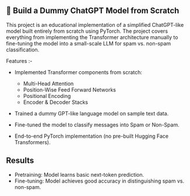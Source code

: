## 🧩 Build a Dummy ChatGPT Model from Scratch

This project is an educational implementation of a simplified ChatGPT-like model built entirely from scratch using PyTorch. The project covers everything from implementing the Transformer architecture manually to fine-tuning the model into a small-scale LLM for spam vs. non-spam classification.

Features :- 
- Implemented Transformer components from scratch:
  - Multi-Head Attention
  - Position-Wise Feed Forward Networks
  - Positional Encoding
  - Encoder & Decoder Stacks

- Trained a dummy GPT-like language model on sample text data.
- Fine-tuned the model to classify messages into Spam or Non-Spam.
- End-to-end PyTorch implementation (no pre-built Hugging Face Transformers).

## Results
- Pretraining: Model learns basic next-token prediction.
- Fine-tuning: Model achieves good accuracy in distinguishing spam vs. non-spam.
